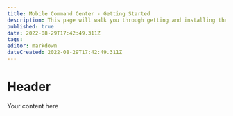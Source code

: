 ```yaml
---
title: Mobile Command Center - Getting Started
description: This page will walk you through getting and installing the script.
published: true
date: 2022-08-29T17:42:49.311Z
tags: 
editor: markdown
dateCreated: 2022-08-29T17:42:49.311Z
---
```


# Header
Your content here